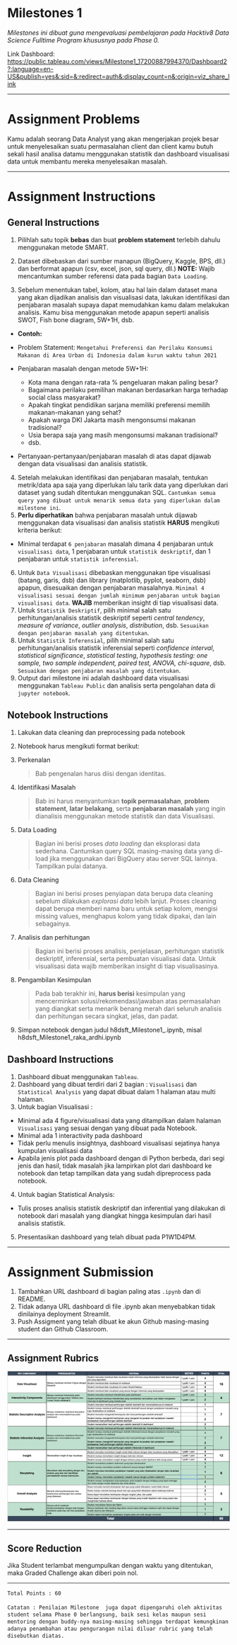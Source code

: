 # Milestones 1

_Milestones ini dibuat guna mengevaluasi pembelajaran pada Hacktiv8 Data Science Fulltime Program khususnya pada Phase 0._

Link Dashboard: https://public.tableau.com/views/Milestone1_17200887994370/Dashboard2?:language=en-US&publish=yes&:sid=&:redirect=auth&:display_count=n&:origin=viz_share_link

---

# Assignment Problems

Kamu adalah seorang Data Analyst yang akan mengerjakan projek besar untuk menyelesaikan suatu permasalahan client dan client kamu butuh sekali hasil analisa datamu menggunakan statistik dan dashboard visualisasi data untuk membantu mereka menyelesaikan masalah.

---

# Assignment Instructions
## General Instructions
1. Pilihlah satu topik **bebas** dan buat **problem statement** terlebih dahulu menggunakan metode SMART.

2. Dataset dibebaskan dari sumber manapun (BigQuery, Kaggle, BPS, dll.) dan berformat apapun (csv, excel, json, sql query, dll.) **NOTE:** Wajib mencantumkan sumber referensi data pada bagian `Data Loading`.

3. Sebelum menentukan tabel, kolom, atau hal lain dalam dataset mana yang akan dijadikan analisis dan visualisasi data, lakukan identifikasi dan penjabaran masalah supaya dapat memudahkan kamu dalam melakukan analisis. Kamu bisa menggunakan metode apapun seperti analisis SWOT, Fish bone diagram, 5W+1H, dsb.
  - **Contoh:**
  - Problem Statement: `Mengetahui Preferensi dan Perilaku Konsumsi Makanan di Area Urban di Indonesia dalam kurun waktu tahun 2021`

  - Penjabaran masalah dengan metode 5W+1H:

    - Kota mana dengan rata-rata % pengeluaran makan paling besar?
    - Bagaimana perilaku pemilihan makanan berdasarkan harga terhadap social class masyarakat?
    - Apakah tingkat pendidikan sarjana memiliki preferensi memilih makanan-makanan yang sehat?
    - Apakah warga DKI Jakarta masih mengonsumsi makanan tradisional?
    - Usia berapa saja yang masih mengonsumsi makanan tradisional?
    - dsb.
  - Pertanyaan-pertanyaan/penjabaran masalah di atas dapat dijawab dengan data visualisasi dan analisis statistik.

4. Setelah melakukan identifikasi dan penjabaran masalah, tentukan metrik/data apa saja yang diperlukan lalu tarik data yang diperlukan dari dataset yang sudah ditentukan menggunakan SQL. `Cantumkan semua query yang dibuat untuk menarik semua data yang diperlukan dalam milestone ini`.
5. **Perlu diperhatikan** bahwa penjabaran masalah untuk dijawab menggunakan data visualisasi dan analisis statistik **HARUS** mengikuti kriteria berikut:
  - Minimal terdapat `6 penjabaran` masalah dimana 4 penjabaran untuk `visualisasi data`, 1 penjabaran untuk `statistik deskriptif`, dan 1 penjabaran untuk `statistik inferensial`.
6. Untuk `Data Visualisasi` dibebaskan menggunakan tipe visualisasi (batang, garis, dsb) dan library (matplotlib, pyplot, seaborn, dsb) apapun, disesuaikan dengan penjabaran masalahnya. `Minimal 4 visualisasi sesuai dengan jumlah minimum penjabaran untuk bagian visualisasi data`. **WAJIB** memberikan insight di tiap visualisasi data.
7. Untuk `Statistik Deskriptif`, pilih minimal salah satu perhitungan/analisis statistik deskriptif seperti *central tendency*, *measure of variance*, *outlier analysis*, *distribution*, dsb. `Sesuaikan dengan penjabaran masalah yang ditentukan`.
8. Untuk `Statistik Inferensial`, pilih minimal salah satu perhitungan/analisis statistik inferensial seperti *confidence interval*, *statistical significance*, *statistical testing*, *hypothesis testing: one sample, two sample independent, paired test, ANOVA, chi-square*, dsb. `Sesuaikan dengan penjabaran masalah yang ditentukan`.
9. Output dari milestone ini adalah dashboard data visualisasi menggunakan `Tableau Public` dan analisis serta pengolahan data di `jupyter notebook`.

## Notebook Instructions
1. Lakukan data cleaning dan preprocessing pada notebook
2. Notebook harus mengikuti format berikut:
  1. Perkenalan
      > Bab pengenalan harus diisi dengan identitas.

  2. Identifikasi Masalah
      > Bab ini harus menyantumkan **topik permasalahan**, **problem statement**, **latar belakang**, serta **penjabaran masalah** yang ingin dianalisis menggunakan metode statistik dan data Visualisasi.

  3. Data Loading 
      > Bagian ini berisi proses *data loading* dan eksplorasi data sederhana. Cantumkan query SQL masing-masing data yang di-load jika menggunakan dari BigQuery atau server SQL lainnya. Tampilkan pulai datanya.

  4. Data Cleaning
      > Bagian ini berisi proses penyiapan data berupa data cleaning sebelum dilakukan *explorasi data* lebih lanjut. Proses cleaning dapat berupa memberi nama baru untuk setiap kolom, mengisi missing values, menghapus kolom yang tidak dipakai, dan lain sebagainya.

  5. Analisis dan perhitungan
      > Bagian ini berisi proses analisis, penjelasan, perhitungan statistik deskriptif, inferensial, serta pembuatan visualisasi data. Untuk visualisasi data wajib memberikan insight di tiap visualisasinya.

  6. Pengambilan Kesimpulan
      > Pada bab terakhir ini, **harus berisi** kesimpulan yang mencerminkan solusi/rekomendasi/jawaban atas permasalahan yang diangkat serta menarik benang merah dari seluruh analisis dan perhitungan secara singkat, jelas, dan padat.

3. Simpan notebook dengan judul h8dsft_Milestone1_<nama-student>.ipynb, misal h8dsft_Milestone1_raka_ardhi.ipynb

## Dashboard Instructions

1. Dashboard dibuat menggunakan `Tableau`.
2. Dashboard yang dibuat terdiri dari 2 bagian : `Visualisasi` dan `Statistical Analysis` yang dapat dibuat dalam 1 halaman atau multi halaman.
3. Untuk bagian Visualisasi :
  - Minimal ada 4 figure/visualisasi data yang ditampilkan dalam halaman `Visualisasi` yang sesuai dengan yang dibuat pada Notebook.
  - Minimal ada 1 interactivity pada dashboard
  - Tidak perlu menulis insightnya, dashboard visualisasi sejatinya hanya kumpulan visualisasi data
  - Apabila jenis plot pada dashboard dengan di Python berbeda, dari segi jenis dan hasil, tidak masalah jika lampirkan plot dari dashboard ke notebook dan tetap tampilkan data yang sudah dipreprocess pada notebook.
4. Untuk bagian Statistical Analysis:
  - Tulis proses analisis statistik deskriptif dan inferential yang dilakukan di notebook dari masalah yang diangkat hingga kesimpulan dari hasil analisis statistik.

5. Presentasikan dashboard yang telah dibuat pada P1W1D4PM.

---

# Assignment Submission

1. Tambahkan URL dashboard di bagian paling atas `.ipynb` dan di README.
2. Tidak adanya URL dashboard di file .ipynb akan menyebabkan tidak dinilainya deployment Streamlit.
3. Push Assigment yang telah dibuat ke akun Github masing-masing student dan Github Classroom.

---

## Assignment Rubrics

<img src="https://github.com/fahmimnalfrzki/Dataset/raw/main/Screenshot%202022-12-16%20at%2016.28.37.png"></img>

---

## Score Reduction

Jika Student terlambat mengumpulkan dengan waktu yang ditentukan, maka Graded Challenge akan diberi poin nol.

---

```
Total Points : 60

Catatan : Penilaian Milestone  juga dapat dipengaruhi oleh aktivitas student selama Phase 0 berlangsung, baik sesi kelas maupun sesi mentoring dengan buddy-nya masing-masing sehingga terdapat kemungkinan adanya penambahan atau pengurangan nilai diluar rubric yang telah disebutkan diatas.
```
